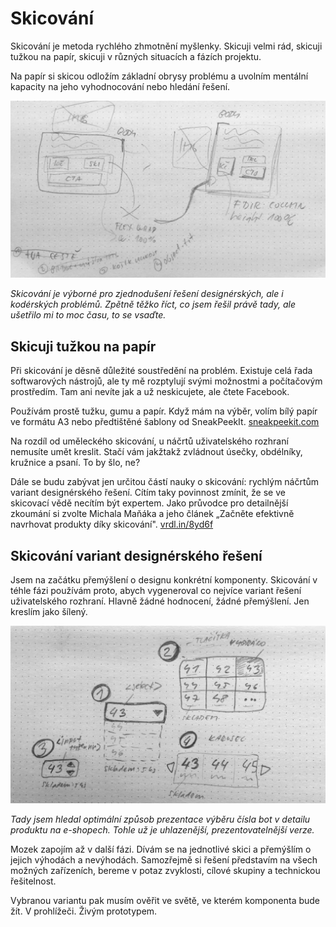 # Skicování

Skicování je metoda rychlého zhmotnění myšlenky. Skicuji velmi rád, skicuji tužkou na papír, skicuji v různých situacích a fázích projektu. 

Na papír si skicou odložím základní obrysy problému a uvolním mentální kapacity na jeho vyhodnocování nebo hledání řešení.

![](dist/images/original/skicovani-1.png)

*Skicování je výborné pro zjednodušení řešení designérských, ale i kodérských problémů. Zpětně těžko říct, co jsem řešil právě tady, ale ušetřilo mi to moc času, to se vsaďte.*

## Skicuji tužkou na papír

Při skicování je děsně důležité soustředění na problém. Existuje celá řada softwarových nástrojů, ale ty mě rozptylují svými možnostmi a počítačovým prostředím. Tam ani nevíte jak a už neskicujete, ale čtete Facebook. 

Používám prostě tužku, gumu a papír. Když mám na výběr, volím bílý papír ve formátu A3 nebo předtištěné šablony od SneakPeekIt. [sneakpeekit.com](http://sneakpeekit.com/)

Na rozdíl od uměleckého skicování, u náčrtů uživatelského rozhraní nemusíte umět kreslit. Stačí vám jakžtakž zvládnout úsečky, obdélníky, kružnice a psaní. To by šlo, ne?

Dále se budu zabývat jen určitou částí nauky o skicování: rychlým náčrtům variant designérského řešení. Cítím taky povinnost zmínit, že se ve skicovací vědě necítím být expertem. Jako průvodce pro detailnější zkoumání si zvolte Michala Maňáka a jeho článek „Začněte efektivně navrhovat produkty díky skicování". [vrdl.in/8yd6f](http://www.manakmichal.cz/blog/user-experience/zacnete-efektivne-navrhovat-produkty-diky-skicovani/)

## Skicování variant designérského řešení

Jsem na začátku přemýšlení o designu konkrétní komponenty. Skicování v téhle fázi používám proto, abych vygeneroval co nejvíce variant řešení uživatelského rozhraní. Hlavně žádné hodnocení, žádné přemýšlení. Jen kreslím jako šílený.

![](dist/images/original/skicovani-2.png)

*Tady jsem hledal optimální způsob prezentace výběru čísla bot v detailu produktu na e-shopech. Tohle už je uhlazenější, prezentovatelnější verze.*

Mozek zapojím až v další fázi. Dívám se na jednotlivé skici a přemýšlím o jejich výhodách a nevýhodách. Samozřejmě si řešení představím na všech možných zařízeních, bereme v potaz zvyklosti, cílové skupiny a technickou řešitelnost. 

Vybranou variantu pak musím ověřit ve světě, ve kterém komponenta bude žít. V prohlížeči. Živým prototypem.
